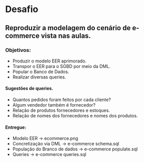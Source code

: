 # Desafio
## Reproduzir a modelagem do cenário de e-commerce vista nas aulas.

### Objetivos:
 - Produzir o modelo EER aprimorado.
 - Transpor o EER para o SGBD por meio da DML.
 - Popular o Banco de Dados.
 - Realizar diversas queries.

#### Sugestões de queries.
 - Quantos pedidos foram feitos por cada cliente?
 - Algum vendedor também é fornecedor?
 - Relação de produtos fornecedores e estoques.
 - Relação de nomes dos fornecedores e nomes dos produtos.

#### Entregue:
 - Modelo EER -> ecommerce.png
 - Concretização via DML -> e-commerce schema.sql
 - População do Branco de dados -> e-commerce populate.sql
 - Queries -> e-commerce queries.sql